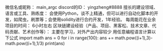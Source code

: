 微信名或昵称： main_argc discord的ID： yingzheng#8888 擅长的建设领域、语言或工具、熟练度： 会使用Python，谈不上精通，但可以进行自动化脚本的开发，如爬虫，刷票等；会使用solidity进行合约开发，1年经验。 每周能花在业余项目的时间： 6小时左右 区块链建设经验（产品、项目、黑客松、技术文章、代码贡献、艺术创作等）： 主要在学习，对外产出内容较少 用任意编程语言计算以下公式 import math ans = 0 for i in range(100): ans += math.pow((i+1),3)-math.pow((i+1),1/3) print(ans)
